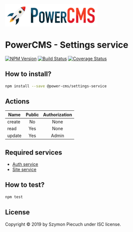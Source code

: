 ![PowerCms](docs/logo-small.png)

# PowerCMS - Settings service

[![NPM Version](https://img.shields.io/npm/v/@power-cms/settings-service.svg)](https://www.npmjs.com/package/@power-cms/settings-service)
[![Build Status](https://travis-ci.com/power-cms/settings-service.svg?branch=master)](https://travis-ci.com/power-cms/settings-service)
[![Coverage Status](https://coveralls.io/repos/github/power-cms/settings-service/badge.svg)](https://coveralls.io/github/power-cms/settings-service)

## How to install?

```bash
npm install --save @power-cms/settings-service
```

## Actions

| Name   | Public | Authorization |
|--------|:------:|:-------------:|
| create | No     | None          |
| read   | Yes    | None          |
| update | Yes    | Admin         |

## Required services

* [Auth service](https://github.com/power-cms/auth-service)
* [Site service](https://github.com/power-cms/site-service)

## How to test?

```bash
npm test
```

## License

Copyright &copy; 2019 by Szymon Piecuch under ISC license.
